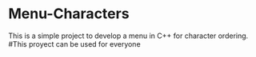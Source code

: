 # Menu-Characters
This is a simple project to develop a menu in C++ for character ordering.
#This proyect can be used for everyone
